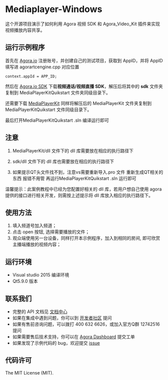 # Mediaplayer-Windows
这个开源项目演示了如何利用 Agora 视频 SDK 和 Agora_Video_Kit 插件来实现视频播放内容共享。

## 运行示例程序
首先在 [Agora.io](https://dashboard.agora.io/) 注册账号，并创建自己的测试项目，获取到 AppID，并将 AppID 填写进 agorartcengine.cpp 对应位置


```
context.appId = APP_ID;
```


然后在 [Agora.io SDK](https://docs.agora.io/cn/Agora%20Platform/downloads) 下载**视频通话/视频直播 SDK**，解压后将其中的 **sdk** 文件夹复制到  MediaPlayerKitQuikstart 文件夹同级目录下。

还需要下载  [MediaPlayerKit](https://download.agora.io/sdk/release/Agora_MediaPlayerKit_for_Windows(x86)_v1_0_0.zip) 同样将解压后的 MediaPlayerKit 文件夹复制到 MediaPlayerKitQuikstart 文件同级目录下。

最后打开MediaPlayerKitQuikstart .sln 编译运行即可

## 注意
1. MediaPlayerKit/dll 文件下的 dll 库需要放在相应的执行路径下

2. sdk/dll 文件下的 dll 库也需要放在相应的执行路径下

3. 如果提示QT头文件找不到，注意vs需要重新导入.pro 文件 重新生成QT相关的东西 报错不用管 再运行MediaPlayerKitQuikstart .sln 运行即可

温馨提示：此案例教程中已经为您配置好相关的 dll 库，若用户想自己使用 agora 提供的接口进行相关开发，则需按上述提示将 dll 库放入相应的执行路径下。



## 使用方法
1. 填入频道号加入频道；
2. 点击 open 按钮, 选择需要播放的文件；
3. 观众端使用另一台设备，同样打开本示例程序，加入到相同的房间, 即可欣赏主播端播放的视频内容；

## 运行环境
* Visual studio 2015 编译环境
* Qt5.9.0 版本

## 联系我们

- 完整的 API 文档见 [文档中心](https://docs.agora.io/cn/)
- 如果在集成中遇到问题，你可以到 [开发者社区](https://dev.agora.io/cn/) 提问
- 如果有售前咨询问题，可以拨打 400 632 6626，或加入官方Q群 12742516 提问
- 如果需要售后技术支持，你可以在 [Agora Dashboard](https://dashboard.agora.io) 提交工单
- 如果发现了示例代码的 bug，欢迎提交 [issue](https://github.com/AgoraIO/Advanced-Video/issues)

## 代码许可

The MIT License (MIT).
